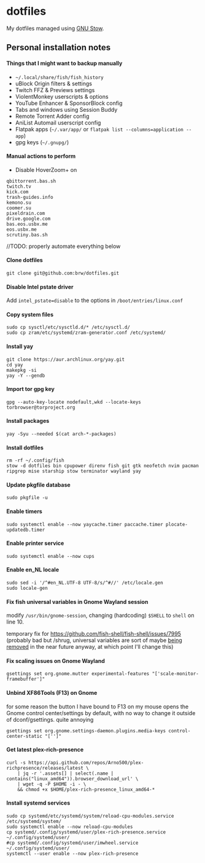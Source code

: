 # dotfiles

My dotfiles managed using [GNU Stow](https://www.gnu.org/software/stow).

## Personal installation notes

#### Things that I might want to backup manually

- `~/.local/share/fish/fish_history`
- uBlock Origin filters & settings
- Twitch FFZ & Previews settings
- ViolentMonkey userscripts & options
- YouTube Enhancer & SponsorBlock config
- Tabs and windows using Session Buddy
- Remote Torrent Adder config
- AniList Automail userscript config
- Flatpak apps (`~/.var/app/` or `flatpak list --columns=application --app`)
- gpg keys (`~/.gnupg/`)

#### Manual actions to perform
- Disable HoverZoom+ on
```
qbittorrent.bas.sh
twitch.tv
kick.com
trash-guides.info
kemono.su
coomer.su
pixeldrain.com
drive.google.com
bas.eos.usbx.me
eos.usbx.me
scrutiny.bas.sh
```

//TODO: properly automate everything below

#### Clone dotfiles
```shell
git clone git@github.com:brw/dotfiles.git
```

#### Disable Intel pstate driver
Add `intel_pstate=disable` to the options in `/boot/entries/linux.conf`

#### Copy system files
```shell
sudo cp sysctl/etc/sysctld.d/* /etc/sysctl.d/
sudo cp zram/etc/systemd/zram-generator.conf /etc/systemd/
```

#### Install yay
```shell
git clone https://aur.archlinux.org/yay.git
cd yay
makepkg -si
yay -Y --gendb
```

#### Import tor gpg key
```shell
gpg --auto-key-locate nodefault,wkd --locate-keys torbrowser@torproject.org
```

#### Install packages 
```shell
yay -Syu --needed $(cat arch-*-packages)
```

#### Install dotfiles
```
rm -rf ~/.config/fish
stow -d dotfiles bin cpupower direnv fish git gtk neofetch nvim pacman ripgrep mise starship stow terminator wayland yay
```

#### Update pkgfile database
```shell
sudo pkgfile -u
```

#### Enable timers
```shell
sudo systemctl enable --now yaycache.timer paccache.timer plocate-updatedb.timer
```

#### Enable printer service
```shell
sudo systemctl enable --now cups
```

#### Enable en_NL locale
```shell
sudo sed -i '/^#en_NL.UTF-8 UTF-8/s/^#//' /etc/locale.gen
sudo locale-gen
```

#### Fix fish universal variables in Gnome Wayland session
modify `/usr/bin/gnome-session`, changing (hardcoding) `$SHELL` to `shell` on line 10.

temporary fix for https://github.com/fish-shell/fish-shell/issues/7995 (probably bad but /shrug, universal variables are sort of maybe [being removed](https://github.com/fish-shell/fish-shell/issues/7379) in the near future anyway, at which point I'll change this)

#### Fix scaling issues on Gnome Wayland
```shell
gsettings set org.gnome.mutter experimental-features "['scale-monitor-framebuffer']"
```

#### Unbind XF86Tools (F13) on Gnome
for some reason the button I have bound to F13 on my mouse opens the Gnome control center/settings by default, with no way to change it outside of dconf/gsettings. quite annoying
```shell
gsettings set org.gnome.settings-daemon.plugins.media-keys control-center-static "['']"
```

#### Get latest plex-rich-presence
```shell
curl -s https://api.github.com/repos/Arno500/plex-richpresence/releases/latest \
    | jq -r '.assets[] | select(.name | contains("linux_amd64")).browser_download_url' \
    | wget -q -P $HOME -i - \
    && chmod +x $HOME/plex-rich-presence_linux_amd64-*
```

#### Install systemd services
```shell
sudo cp systemd/etc/systemd/system/reload-cpu-modules.service /etc/systemd/system/
sudo systemctl enable --now reload-cpu-modules
cp systemd/.config/systemd/user/plex-rich-presence.service ~/.config/systemd/user/
#cp systemd/.config/systemd/user/imwheel.service ~/.config/systemd/user/
systemctl --user enable --now plex-rich-presence
```
